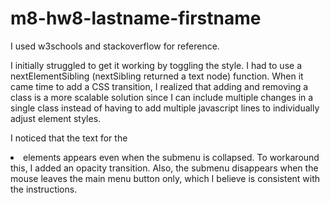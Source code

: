 # m8-hw8-lastname-firstname

I used w3schools and stackoverflow for reference.

I initially struggled to get it working by toggling the style. I had to use a nextElementSibling (nextSibling returned a text node) function. When it came time to add a CSS transition, I realized that adding and removing a class is a more scalable solution since I can include multiple changes in a single class instead of having to add multiple javascript lines to individually adjust element styles.

I noticed that the text for the <li> elements appears even when the submenu is collapsed. To workaround this, I added an opacity transition. Also, the submenu disappears when the mouse leaves the main menu button only, which I believe is consistent with the instructions.
